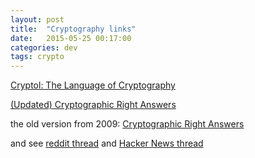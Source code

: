 ```yaml
---
layout: post
title:  "Cryptography links"
date:   2015-05-25 00:17:00
categories: dev
tags: crypto
---
```


[Cryptol: The Language of Cryptography](http://www.cryptol.net/index.html)

[(Updated) Cryptographic Right Answers](https://gist.github.com/tqbf/be58d2d39690c3b366ad)

the old version from 2009: [Cryptographic Right Answers](http://www.daemonology.net/blog/2009-06-11-cryptographic-right-answers.html)

and see [reddit thread](http://www.reddit.com/r/programming/comments/370l3p/cryptographic_right_answers_from_thomas_ptacek/) and [Hacker News thread](https://news.ycombinator.com/item?id=9593916)
